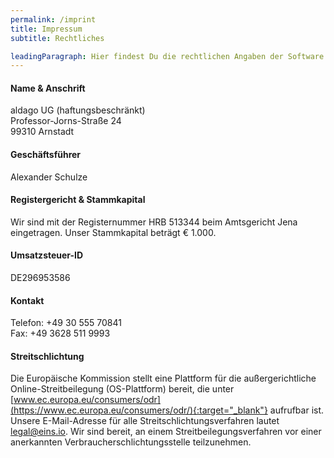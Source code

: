 ```yaml
---
permalink: /imprint
title: Impressum
subtitle: Rechtliches

leadingParagraph: Hier findest Du die rechtlichen Angaben der Software 1 GmbH. Diese sind gültig für alle unsere Produkte und Dienstleistungen.
---
```


#### Name & Anschrift

aldago UG (haftungsbeschränkt)<br />
Professor-Jorns-Straße 24<br />
99310 Arnstadt


#### Geschäftsführer
Alexander Schulze


#### Registergericht & Stammkapital

Wir sind mit der Registernummer HRB 513344 beim Amtsgericht Jena eingetragen.
Unser Stammkapital beträgt € 1.000.

#### Umsatzsteuer-ID
DE296953586


#### Kontakt

Telefon: +49 30 555 70841<br />
Fax: +49 3628 511 9993<br />


#### Streitschlichtung

Die Europäische Kommission stellt eine Plattform für die außergerichtliche
Online-Streitbeilegung (OS-Plattform) bereit, die unter
[www.ec.europa.eu/consumers/odr](https://www.ec.europa.eu/consumers/odr/){:target="_blank"}
aufrufbar ist. Unsere E-Mail-Adresse für alle Streitschlichtungsverfahren lautet
legal@eins.io. Wir sind bereit, an einem Streitbeilegungsverfahren vor einer anerkannten
Verbraucherschlichtungsstelle teilzunehmen.

